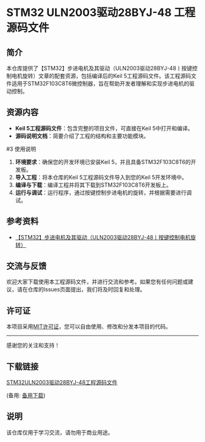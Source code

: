 # STM32 ULN2003驱动28BYJ-48 工程源码文件

## 简介
本仓库提供了【STM32】步进电机及其驱动（ULN2003驱动28BYJ-48丨按键控制电机旋转）文章的配套资源，包括编译后的Keil 5工程源码文件。该工程源码文件适用于STM32F103C8T6微控制器，旨在帮助开发者理解和实现步进电机的驱动控制。

## 资源内容
- **Keil 5工程源码文件**：包含完整的项目文件，可直接在Keil 5中打开和编译。
- **源码说明文档**：简要介绍了工程的结构和主要功能模块。

#3 使用说明
1. **环境要求**：确保您的开发环境已安装Keil 5，并且具备STM32F103C8T6的开发板。
2. **导入工程**：将本仓库的Keil 5工程源码文件导入到您的Keil 5开发环境中。
3. **编译与下载**：编译工程并将其下载到STM32F103C8T6开发板上。
4. **运行与调试**：运行程序，通过按键控制步进电机的旋转，并根据需要进行调试。

## 参考资料
- [【STM32】步进电机及其驱动（ULN2003驱动28BYJ-48丨按键控制电机旋转）](文章链接)

## 交流与反馈
欢迎大家下载使用本工程源码文件，并进行交流和参考。如果您有任何问题或建议，请在仓库的Issues页面提出，我们将及时回复和处理。

## 许可证
本项目采用[MIT许可证](LICENSE)，您可以自由使用、修改和分发本项目的代码。

---
感谢您的关注和支持！

## 下载链接
[STM32ULN2003驱动28BYJ-48工程源码文件](https://pan.quark.cn/s/7782cf4c99d6) 

(备用: [备用下载](https://pan.baidu.com/s/14oz-0PcCtF0aySafAUpCTw?pwd=1234))

## 说明

该仓库仅用于学习交流，请勿用于商业用途。
